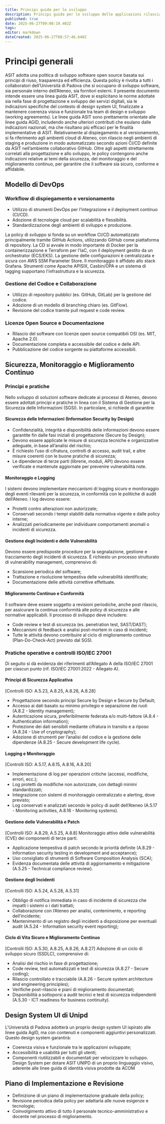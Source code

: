 ```yaml
---
title: Principi guida per lo sviluppo
description: Principi guida per lo sviluppo delle applicazioni rilasciate in Unipd
published: true
date: 2025-06-27T09:08:19.402Z
tags: 
editor: markdown
dateCreated: 2025-06-27T08:57:46.640Z
---
```


# Principi generali

ASIT adotta una politica di sviluppo software open source basata sui principi di riuso, trasparenza ed efficienza. Questa policy è rivolta a tutti i collaboratori dell’Università di Padova che si occupano di sviluppo software, sia personale interno dell’Ateneo, sia fornitori esterni. 
Il presente documento intende essere una linea guida ASIT, dove si esplicitano le norme adottate sia nella fase di progettazione e sviluppo dei servizi digitali, sia le indicazioni specifiche del contesto di design system UI, finalizzate a mantenere coerenza visiva e funzionale tra team di design e sviluppo (working agreements).
Le linee guida ASIT sono prettamente orientate alle linee guida AGID, includendo anche ulteriori contributi che esulano dalle indicazioni nazionali, ma che risultano più efficaci per le finalità implementative di ASIT.
Relativamente al dispiegamento e al versionamento, si fa riferimento agli ambienti cloud di Ateneo, con rilascio negli ambienti di staging e produzione in modo automatizzato secondo azioni CI/CD definite da ASIT nell’ambiente collaborativo GitHub.
Oltre agli aspetti strettamente correlati alla progettazione e allo sviluppo, le policy contengono anche indicazioni relative ai temi della sicurezza, del monitoraggio e del miglioramento continuo, per garantire che il software sia sicuro, conforme e affidabile.

## Modello di DevOps

### Workflow di dispiegamento e versionamento
- Utilizzo di strumenti DevOps per l'integrazione e il deployment continuo (CI/CD).
- Adozione di tecnologie cloud per scalabilità e flessibilità.
- Standardizzazione degli ambienti di sviluppo e produzione.

La policy di sviluppo si fonda su un workflow CI/CD automatizzato principalmente tramite GitHub Actions, utilizzando GitHub come piattaforma di repository. La CD si avvale in modo importante di Docker per la containerizzazione e Terraform per l'IaC, con il deployment gestito da un orchestrator (ECS/EKS). La gestione delle configurazioni è centralizzata e sicura con AWS SSM Parameter Store. Il monitoraggio è affidato allo stack Grafana. Strumenti come Apache APISIX, Casbin/OPA e un sistema di tagging supportano l'infrastruttura e la sicurezza.

### Gestione del Codice e Collaborazione
- Utilizzo di repository pubblici (es. GitHub, GitLab) per la gestione del codice.
- Adozione di un modello di branching chiaro (es. GitFlow).
- Revisione del codice tramite pull request e code review.

### Licenze Open Source e Documentazione
- Rilascio del software con licenze open source compatibili OSI (es. MIT, Apache 2.0).
- Documentazione completa e accessibile del codice e delle API.
- Pubblicazione del codice sorgente su piattaforme accessibili.

## Sicurezza, Monitoraggio e Miglioramento Continuo
### Principi e pratiche
Nello sviluppo di soluzioni software dedicate ai processi di Ateneo, devono essere adottati principi e pratiche in linea con il Sistema di Gestione per la Sicurezza delle Informazioni (SGSI). In particolare, si richiede di garantire:

#### Sicurezza delle Informazioni (Information Security by Design)
* Confidenzialità, integrità e disponibilità delle informazioni devono essere garantite fin dalle fasi iniziali di progettazione (Secure by Design);
* Devono essere applicate le misure di sicurezza tecniche e organizzative adeguate, in base all’analisi del rischio;
* È richiesto l’uso di cifratura, controlli di accesso, audit trail, e altre misure coerenti con le buone pratiche di sicurezza;
* Le dipendenze di terze parti (librerie, moduli, API) devono essere verificate e mantenute aggiornate per prevenire vulnerabilità note.

#### Monitoraggio e Logging
I sistemi devono implementare meccanismi di logging sicuro e monitoraggio degli eventi rilevanti per la sicurezza, in conformità con le politiche di audit dell’Ateneo. I log devono essere:
* Protetti contro alterazioni non autorizzate;
* Conservati secondo i tempi stabiliti dalla normativa vigente e dalle policy interne;
* Analizzati periodicamente per individuare comportamenti anomali o incidenti di sicurezza.

#### Gestione degli Incidenti e delle Vulnerabilità
Devono essere predisposte procedure per la segnalazione, gestione e tracciamento degli incidenti di sicurezza. È richiesto un processo strutturato di vulnerability management, comprensivo di:
* Scansione periodica del software;
* Trattazione e risoluzione tempestiva delle vulnerabilità identificate;
* Documentazione delle attività correttive effettuate.

#### Miglioramento Continuo e Conformità
Il software deve essere soggetto a revisioni periodiche, anche post rilascio, per assicurare la continua conformità alle policy di sicurezza e alle normative applicabili. Il processo di sviluppo deve includere:
* Code review e test di sicurezza (es. penetration test, SAST/DAST);
* Meccanismi di feedback e analisi post-mortem in caso di incidenti;
* Tutte le attività devono contribuire al ciclo di miglioramento continuo (Plan-Do-Check-Act) previsto dal SGSI.

### Pratiche operative e controlli ISO/IEC 27001
Di seguito si dà evidenza dei riferimenti all’Allegato A della ISO/IEC 27001 per ciascun punto (rif. ISO/IEC 27001:2022 - Allegato A).

#### Principi di Sicurezza Applicativa
[Controlli ISO: A.5.23, A.8.25, A.8.26, A.8.28]
* Progettazione secondo principi Secure by Design e Secure by Default;
* Accesso ai dati basato su minimo privilegio e separazione dei ruoli (A.8.2 - Identity management);
* Autenticazione sicura, preferibilmente federata e/o multi-fattore (A.8.4 - Authentication information);
* Protezione dei dati sensibili mediante cifratura in transito e a riposo (A.8.24 - Use of cryptography);
* Adozione di strumenti per l’analisi del codice e la gestione delle dipendenze (A.8.25 - Secure development life cycle).

#### Logging e Monitoraggio
[Controlli ISO: A.5.17, A.8.15, A.8.16, A.8.20]
* Implementazione di log per operazioni critiche (accessi, modifiche, errori, ecc.);
* Log protetti da modifiche non autorizzate, con dettagli minimi standardizzati;
* Integrazione con sistemi di monitoraggio centralizzato e alerting, dove previsto;
* Log conservati e analizzati secondo le policy di audit dell’Ateneo (A.5.17 - Monitoring activities, A.8.16 - Monitoring systems).

#### Gestione delle Vulnerabilità e Patch
[Controlli ISO: A.8.29, A.5.25, A.8.8]
Monitoraggio attivo delle vulnerabilità (CVE) dei componenti di terze parti.
* Applicazione tempestiva di patch secondo le priorità definite (A.8.29 - Information security testing in development and acceptance);
* Uso consigliato di strumenti di Software Composition Analysis (SCA);
* Evidenza documentata delle attività di aggiornamento e mitigazione (A.5.25 - Technical compliance review).

#### Gestione degli Incidenti
[Controlli ISO: A.5.24, A.5.28, A.5.31]
* Obbligo di notifica immediata in caso di incidente di sicurezza che impatti i sistemi o i dati trattati;
* Collaborazione con l’Ateneo per analisi, contenimento, e reporting dell’incidente;
* Mantenimento di un registro degli incidenti a disposizione per eventuali audit (A.5.24 - Information security event reporting);

#### Ciclo di Vita Sicuro e Miglioramento Continuo
[Controlli ISO: A.5.30, A.8.25, A.8.26, A.8.27]
Adozione di un ciclo di sviluppo sicuro (SSDLC), comprensivo di:
* Analisi del rischio in fase di progettazione;
* Code review, test automatizzati e test di sicurezza (A.8.27 - Secure coding);
* Rilascio controllato e tracciabile (A.8.26 - Secure system architecture and engineering principles);
* Verifiche post-rilascio e piani di miglioramento documentati;
* Disponibilità a sottoporsi a audit tecnici e test di sicurezza indipendenti (A.5.30 - ICT readiness for business continuity).

## Design System UI di Unipd
L'Università di Padova adotterà un proprio design system UI ispirato alle linee guida AgID, ma con contenuti e componenti aggiuntivi personalizzati. Questo design system garantirà:
- Coerenza visiva e funzionale tra le applicazioni sviluppate;
- Accessibilità e usabilità per tutti gli utenti;
- Componenti riutilizzabili e documentati per velocizzare lo sviluppo.
Design System per dotare ASIT UNIPD di un proprio linguaggio visivo, aderente alle linee guida di identità visiva prodotte da ACOM

## Piano di Implementazione e Revisione
- Definizione di un piano di implementazione graduale della policy;
- Revisione periodica della policy per adattarla alle nuove esigenze e tecnologie;
- Coinvolgimento attivo di tutto il personale tecnico-amministrativo e docente nel processo di miglioramento.

